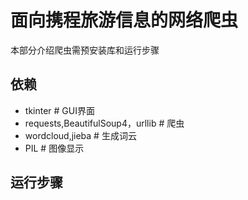 # 面向携程旅游信息的网络爬虫
本部分介绍爬虫需预安装库和运行步骤
## 依赖
* tkinter # GUI界面
* requests,BeautifulSoup4，urllib # 爬虫
* wordcloud,jieba # 生成词云
* PIL # 图像显示
## 运行步骤
